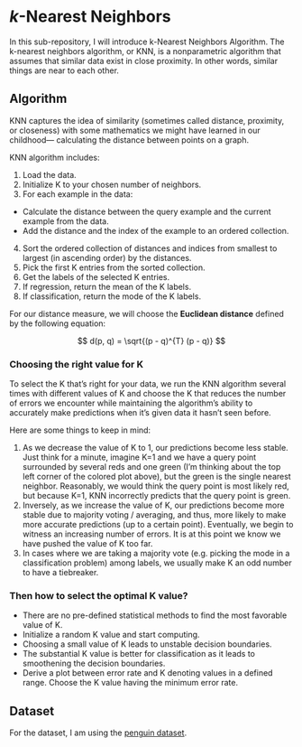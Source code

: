# $k$-Nearest Neighbors
In this sub-repository, I will introduce k-Nearest Neighbors Algorithm. The  k-nearest neighbors algorithm, or KNN, is a nonparametric algorithm that assumes that similar data exist in close proximity. In other words, similar things are near to each other.

## Algorithm
KNN captures the idea of similarity (sometimes called distance, proximity, or closeness) with some mathematics we might have learned in our childhood— calculating the distance between points on a graph.

KNN algorithm includes:
1. Load the data.
2. Initialize K to your chosen number of neighbors.
3. For each example in the data:
  - Calculate the distance between the query example and the current example from the data.
  - Add the distance and the index of the example to an ordered collection.
4. Sort the ordered collection of distances and indices from smallest to largest (in ascending order) by the distances.
5. Pick the first K entries from the sorted collection.
6. Get the labels of the selected K entries.
7. If regression, return the mean of the K labels.
8. If classification, return the mode of the K labels.

For our distance measure, we will choose the **Euclidean distance** defined by the following equation:

$$
d(p, q) = \sqrt{(p - q)^{T} (p - q)}
$$

### Choosing the right value for K
To select the K that’s right for your data, we run the KNN algorithm several times with different values of K and choose the K that reduces the number of errors we encounter while maintaining the algorithm’s ability to accurately make predictions when it’s given data it hasn’t seen before.

Here are some things to keep in mind:

1. As we decrease the value of K to 1, our predictions become less stable. Just think for a minute, imagine K=1 and we have a query point surrounded by several reds and one green (I’m thinking about the top left corner of the colored plot above), but the green is the single nearest neighbor. Reasonably, we would think the query point is most likely red, but because K=1, KNN incorrectly predicts that the query point is green.
2. Inversely, as we increase the value of K, our predictions become more stable due to majority voting / averaging, and thus, more likely to make more accurate predictions (up to a certain point). Eventually, we begin to witness an increasing number of errors. It is at this point we know we have pushed the value of K too far.
3. In cases where we are taking a majority vote (e.g. picking the mode in a classification problem) among labels, we usually make K an odd number to have a tiebreaker.

### Then how to select the optimal K value?
- There are no pre-defined statistical methods to find the most favorable value of K.
- Initialize a random K value and start computing.
- Choosing a small value of K leads to unstable decision boundaries.
- The substantial K value is better for classification as it leads to smoothening the decision boundaries.
- Derive a plot between error rate and K denoting values in a defined range. Choose the K value having the minimum error rate. 

## Dataset
For the dataset, I am using the [penguin dataset](https://github.com/yw110-1/INDE-577/tree/main/Data).
